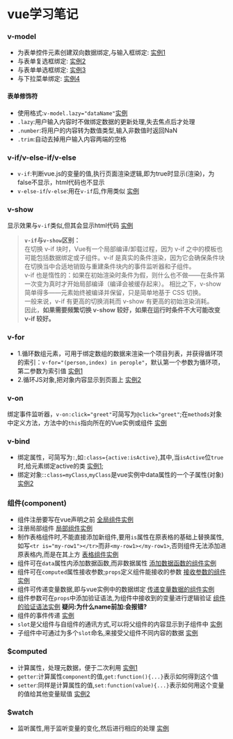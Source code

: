 # vue学习笔记
### v-model
* 为表单控件元素创建双向数据绑定,与输入框绑定: [实例1](https://davidlin88.github.io/vue/语法/v-model.html)
* 与表单复选框绑定: [实例2](https://davidlin88.github.io/vue/语法/v-model2.html)
* 与表单单选框绑定: [实例3](https://davidlin88.github.io/vue/语法/v-model3.html)
* 与下拉菜单绑定: [实例4](https://davidlin88.github.io/vue/语法/v-model4.html)
#### 表单修饰符
* 使用格式:`v-model.lazy="dataName"`[实例](https:davidlin88.github.io/vue/语法/表单修饰符.html)
* `.lazy`:用户输入内容时不做绑定数据的更新处理,失去焦点后才处理
* `.number`:将用户的内容转为数值类型,输入非数值时返回NaN
* `.trim`:自动去掉用户输入内容两端的空格
### v-if/v-else-if/v-else
* `v-if`:判断vue.js的变量的值,执行页面渲染逻辑,即为true时显示(渲染)，为false不显示，html代码也不显示
* `v-else-if`/`v-else`:用在`v-if`后,作用类似 [实例](https://davidlin88.github.io/vue/语法/v-if.html)
### v-show
显示效果与`v-if`类似,但其会显示html代码 [实例](https://davidlin88.github.io/vue/语法/v-show.html)
> **`v-if`与`v-show`区别：**<br/>
  在切换 v-if 块时，Vue有一个局部编译/卸载过程，因为 v-if 之中的模板也可能包括数据绑定或子组件。v-if 是真实的条件渲染，因为它会确保条件块在切换当中合适地销毁与重建条件块内的事件监听器和子组件。<br>
v-if 也是惰性的：如果在初始渲染时条件为假，则什么也不做——在条件第一次变为真时才开始局部编译（编译会被缓存起来）。
相比之下，v-show 简单得多——元素始终被编译并保留，只是简单地基于 CSS 切换。<br>
一般来说，v-if 有更高的切换消耗而 v-show 有更高的初始渲染消耗。<br>因此，**如果需要频繁切换 v-show 较好，如果在运行时条件不大可能改变 v-if 较好。**
### v-for
* 1.循环数组元素，可用于绑定数组的数据来渲染一个项目列表，并获得循环项的索引：`v-for="(person,index) in perople"`，默认第一个参数为循环项，第二参数为索引值 [实例1](https:davidlin88.github.io/vue/语法/v-for.html)
* 2.循环JS对象,把对象内容显示到页面上 [实例2](https:davidlin88.github.io/vue/语法/v-for2.html)
### v-on
绑定事件监听器，`v-on:click="greet"`可简写为`@click="greet"`;在`methods`对象中定义方法，方法中的`this`指向所在的Vue实例或组件 [实例](https:davidlin88.github.io/vue/v-on.html)
### v-bind
* 绑定属性，可简写为`:`,如`:class={active:isActive}`,其中,当`isActive`位`true`时,给元素绑定active的类 [实例1](https:davidlin88.github.io/vue/语法/v-bind.html);
* 绑定对象:`:class=myClass`,`myClass`是vue实例中data属性的一个子属性(对象) [实例2](https://davidlin88.github.io/vue/语法/v-bind2.html)
### 组件(component)
* 组件注册要写在vue声明之前 [全局组件实例](https://davidlin88.github.io/vue/语法/$compenoent.html)
* 注册局部组件 [局部组件实例](https://davidlin88.github.io/vue/语法/$compenoent2.html)
* 制作表格组件时,不能直接添加新组件,要用`is`属性在原表格的基础上替换属性,如写`<tr is="my-row1"></tr>`而非`<my-row1></my-row1>`,否则组件无法添加进原表格内,而是在其上方 [表格组件实例](https://davidlin88.github.io/vue/语法/$compenoent3.html)
* 组件可在`data`属性内添加数据函数,而非数据属性 [添加数据函数的组件实例](https://davidlin88.github.io/vue/语法/$compenoent4.html)
* 组件可在`computed`属性接收参数;`props`定义组件能接收的参数 [接收参数的组件实例](https://davidlin88.github.io/vue/语法/$compenoent5.html)
* 组件可传递变量数据,即与vue实例中的数据绑定 [传递变量数据的组件实例](https://davidlin88.github.io/vue/语法/$compenoent6.html)
* 组件参数可在`props`中添加验证语法,为组件中接收到的变量进行逻辑验证 [组件的验证语法实例](https://davidlin88.github.io/vue/语法/$compenoent7.html) **疑问:为什么name前加:会报错?**
* 组件的事件传递 [实例](https://davidlin88.github.io/vue/语法/$compenoent8.html)
* `slot`是父组件与自组件的通讯方式,可以将父组件的内容显示到子组件中 [实例](https://davidlin88.github.io/vue/语法/$compenoent9.html)
* 子组件中可通过为多个`slot`命名,来接受父组件不同内容的数据 [实例](https://davidlin88.github.io/vue/语法/$compenoent10.html)
### $computed
* 计算属性，处理元数据，便于二次利用 [实例1](https:davidlin88.github.io/vue/语法/$computed.html)
* `getter`:计算属性`component`的值,`get:function(){...}`表示如何得到这个值
* `setter`:同样是计算属性的值,`set:function(value){...}`表示如何用这个变量的值给其他变量赋值
[实例2](https://davidlin88.github.io/vue/语法/getter和setter.html)
### $watch
* 监听属性,用于监听变量的变化,然后进行相应的处理 [实例](https:davidlin88.github.io/vue/语法/$watch.html)

